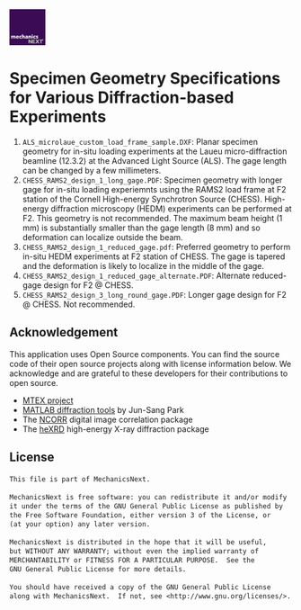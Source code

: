 <img src="https://github.com/MechanicsNext/MechanicsNext/blob/master/MeshnicsNext_Assets/mechanics_next_wordmark.png" width=64px>

# Specimen Geometry Specifications for Various Diffraction-based Experiments

1. `ALS_microlaue_custom_load_frame_sample.DXF`: Planar specimen geometry for in-situ loading experiments at the Laueu micro-diffraction beamline (12.3.2) at the Advanced Light Source (ALS). The gage length can be changed by a few millimeters.
2. `CHESS_RAMS2_design_1_long_gage.PDF`: Specimen geometry with longer gage for in-situ loading experiemnts using the RAMS2 load frame at F2 station of the Cornell High-energy Synchrotron Source (CHESS). High-energy diffraction microscopy (HEDM) experiments can be performed at F2. This geometry is not recommended. The maximum beam height (1 mm) is substantially smaller than the gage length (8 mm) and so deformation can localize outside the beam.
3. `CHESS_RAMS2_design_1_reduced_gage.pdf`: Preferred geometry to perform in-situ HEDM experiments at F2 station of CHESS. The gage is tapered and the deformation is likely to localize in the middle of the gage.
4. `CHESS_RAMS2_design_1_reduced_gage_alternate.PDF`: Alternate reduced-gage design for F2 @ CHESS.
5. `CHESS_RAMS2_design_3_long_round_gage.PDF`: Longer gage design for F2 @ CHESS. Not recommended.


## Acknowledgement

This application uses Open Source components. You can find the source code of their open source projects along with license information below. We acknowledge and are grateful to these developers for their contributions to open source.
* [MTEX project](https://mtex-toolbox.github.io/)
* [MATLAB diffraction tools](https://github.com/junspark/matlab_tools) by Jun-Sang Park
* The [NCORR](http://ncorr.com/) digital image correlation package
* The [heXRD](https://github.com/praxes/hexrd) high-energy X-ray diffraction package

## License

    This file is part of MechanicsNext.

    MechanicsNext is free software: you can redistribute it and/or modify
    it under the terms of the GNU General Public License as published by
    the Free Software Foundation, either version 3 of the License, or
    (at your option) any later version.

    MechanicsNext is distributed in the hope that it will be useful,
    but WITHOUT ANY WARRANTY; without even the implied warranty of
    MERCHANTABILITY or FITNESS FOR A PARTICULAR PURPOSE.  See the
    GNU General Public License for more details.

    You should have received a copy of the GNU General Public License
    along with MechanicsNext.  If not, see <http://www.gnu.org/licenses/>.
